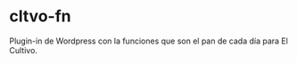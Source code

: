 cltvo-fn
========

Plugin-in de Wordpress con la funciones que son el pan de cada día para El Cultivo.
